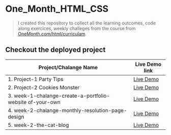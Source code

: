# One_Month_HTML_CSS

> I created this repository to collect all the learning outcomes, code along exercices, weekly challeges from the course from [OneMonth.com/html/curriculam](https://onemonth.com/courses/html/curriculum).

## Checkout the deployed project

| Project/Chalange Name                                     | Live Demo link                                                                                               |
| --------------------------------------------------------- | ------------------------------------ |
| 1. Project-1 Party Tips                                   | [Live Demo](https://nktkr-onemonth.pages.dev/1.%20Project_1_Party_Tips/)                                     |
| 2. Project-2 Cookies Monster                              | [Live Demo](https://nktkr-onemonth.pages.dev/2.%20Project_2_cookie-monster/)                                 |
| 3. week-1-chalange-create-a-portfolio-website of-your-own | [Live Demo](https://nktkr-onemonth.pages.dev/3.%20week-1-chalange-create-a-portfolio-website%20of-your-own/) |
| 4. week-2-chalange-monthly-resolution-page-design         | [Live Demo](https://nktkr-onemonth.pages.dev/4.%20week-2-chalange-monthly-resolution-page-design/)           |
| 5. week-2-the-cat-blog                                    | [Live Demo](https://nktkr-onemonth.pages.dev/5.%20week-2-the-cat-blog/)                                      |
